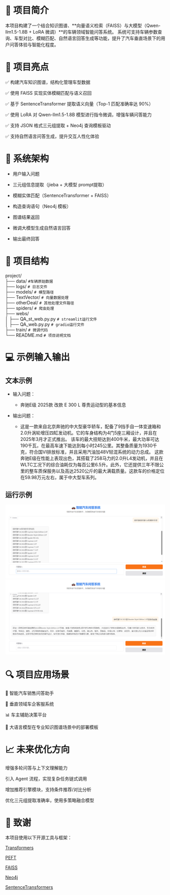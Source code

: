 # 📖 项目简介
本项目构建了一个结合知识图谱、**向量语义检索（FAISS）与大模型（Qwen-llm1.5-1.8B + LoRA 微调）**的车辆领域智能问答系统。 系统可支持车辆参数查询、车型对比、模糊匹配、自然语言回答生成等功能，提升了汽车垂直场景下的用户问答体验与智能化程度。

# 🧠 项目亮点
✅ 构建汽车知识图谱，结构化管理车型数据

✅ 使用 FAISS 实现实体模糊匹配与语义召回

✅ 基于 SentenceTransformer 提取语义向量（Top-1 匹配准确率达 90%）

✅ 使用 LoRA 对 Qwen-llm1.5-1.8B 模型进行指令微调，增强车辆问答能力

✅ 支持 JSON 格式三元组提取 + Neo4j 查询模板驱动

✅ 支持自然语言问答生成，提升交互人性化体验

# 🔧 系统架构
- 用户输入问题


- 三元组信息提取（jieba + 大模型 prompt提取）


- 模糊实体匹配（SentenceTransformer + FAISS）


- 构造查询语句（Neo4j 模板）


- 图谱结果返回


- 微调大模型生成自然语言回答


- 输出最终回答 

# 📂 项目结构
project/  
├── data/     `#车辆原始数据`    
├── logs/     `# 日志文件`   
├── models/  `# 模型路径`    
├── TextVector/ `# 向量数据处理`  
├── otherDeal/  `# 其他处理文件路径`  
├── spiders/    `# 爬虫处理`  
├── webs/   
│   ├── QA_st_web.py.py  `# streamlit运行文件`    
│   ├── QA_web.py.py    `# gradio运行文件`   
├── train/ `# 微调代码`   
└── README.md           `# 项目说明文档`  

# 💻 示例输入输出
## 文本示例
- 输入问题：  
  - 奔驰E级 2025款 改款 E 300 L 尊贵运动型的基本信息


- 输出问题：  
  - 这是一款来自北京奔驰的中大型豪华轿车，配备了9挡手自一体变速箱和2.0升涡轮增压四缸发动机。它的车身结构为4门5座三厢设计，并且在2025年3月才正式推出。
该车的最大扭矩达到400牛米，最大功率可达190千瓦，在最高车速下能达到每小时245公里。其整备质量为1930千克，符合国VI排放标准，并且采用汽油加48V轻混系统的动力总成。
这款奔驰E级在性能上表现出色，其搭载了258马力的2.0升L4发动机，并且在WLTC工况下的综合油耗仅为每百公里6.5升。此外，它还提供三年不限公里的整车质保服务以及高达2520公斤的最大满载质量。这款车的价格定位在59.98万元左右，属于中大型车系列。

## 运行示例
![查询车型配置](data/img/车型.png)
![查询颜色配置](data/img/颜色.png)

# 🔍 项目应用场景
🚗 智能汽车销售问答助手

📱 垂直领域车企客服系统

📊 车主辅助决策平台

🤖 大语言模型在专业知识图谱场景中的部署模板

# 📈 未来优化方向
增强多轮问答与上下文理解能力

引入 Agent 流程，实现复杂任务链式调用

增加推荐引擎模块，支持条件推荐/对比分析

优化三元组提取准确率，使用多策略融合模型

# 🙌 致谢
本项目使用以下开源工具与框架：

[Transformers](https://github.com/huggingface/transformers)

[PEFT](https://github.com/huggingface/peft)

[FAISS](https://github.com/facebookresearch/faiss)

[Neo4j](https://neo4j.com/)

[SentenceTransformers](https://www.sbert.net/)